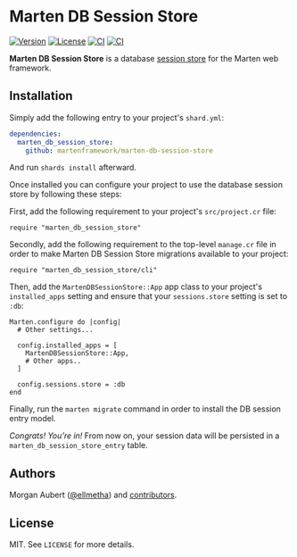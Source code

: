 # Marten DB Session Store

[![Version](https://img.shields.io/github/v/tag/martenframework/marten-db-session-store)](https://github.com/martenframework/marten-db-session-store/tags)
[![License](https://img.shields.io/github/license/martenframework/marten-db-session-store)](https://github.com/martenframework/marten-db-session-store/blob/main/LICENSE)
[![CI](https://github.com/martenframework/marten-db-session-store/workflows/Specs/badge.svg)](https://github.com/martenframework/marten-db-session-store/actions)
[![CI](https://github.com/martenframework/marten-db-session-store/workflows/QA/badge.svg)](https://github.com/martenframework/marten-db-session-store/actions)

**Marten DB Session Store** is a database [session store](https://martenframework.com/docs/handlers-and-http/sessions#session-stores) for the Marten web framework. 

## Installation

Simply add the following entry to your project's `shard.yml`:

```yaml
dependencies:
  marten_db_session_store:
    github: martenframework/marten-db-session-store
```

And run `shards install` afterward.

Once installed you can configure your project to use the database session store by following these steps:

First, add the following requirement to your project's `src/project.cr` file:

```crystal
require "marten_db_session_store"
```

Secondly, add the following requirement to the top-level `manage.cr` file in order to make Marten DB Session Store migrations available to your project:

```crystal
require "marten_db_session_store/cli"
```

Then, add the `MartenDBSessionStore::App` app class to your project's `installed_apps` setting and ensure that your `sessions.store` setting is set to `:db`:

```crystal
Marten.configure do |config|
  # Other settings...

  config.installed_apps = [
    MartenDBSessionStore::App,
    # Other apps..
  ]

  config.sessions.store = :db
end
```

Finally, run the `marten migrate` command in order to install the DB session entry model.

_Congrats! You’re in!_ From now on, your session data will be persisted in a `marten_db_session_store_entry` table.

## Authors

Morgan Aubert ([@ellmetha](https://github.com/ellmetha)) and 
[contributors](https://github.com/martenframework/marten-db-session-store/contributors).

## License

MIT. See ``LICENSE`` for more details.

